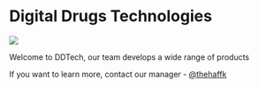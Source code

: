 # Digital Drugs Technologies

![](https://github.com/keetsta/.github/blob/1faeedf62882cd677682de364a3f160b59f0de93/logo.png?raw=true)

Welcome to DDTech, our team develops a wide range of products

If you want to learn more, contact our manager - [@thehaffk](https://t.me/thehaffk)
